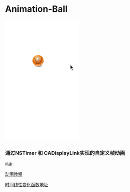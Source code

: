 # Animation-Ball
![图片](https://github.com/youran1024/Animation-Ball/blob/master/ballAnimation.gif)

### 通过NSTimer 和 CADisplayLink实现的自定义帧动画

`鸣谢`
	
   [动画教程](http://www.cocoachina.com/ios/20150106/10839.html)

   [时间线性变化函数地址](http://robertpenner.com/easing/)

